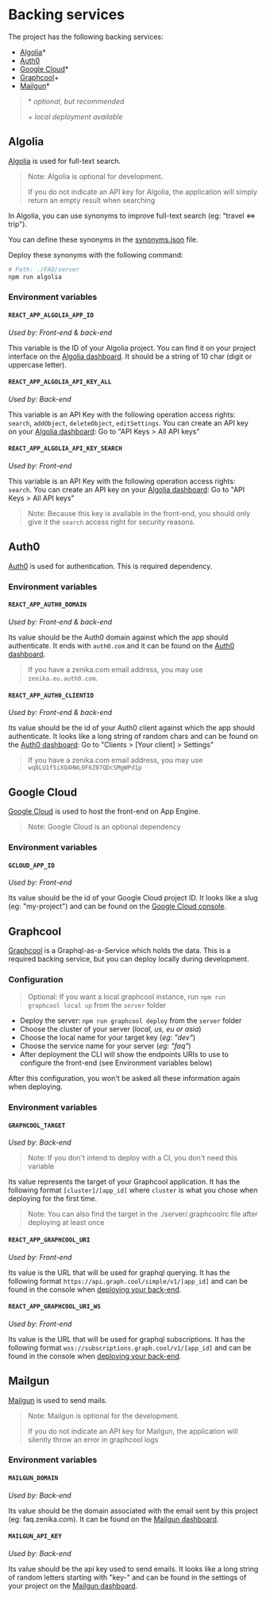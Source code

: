 # Backing services

The project has the following backing services:

* [Algolia](#algolia)\*
* [Auth0](#Auth0)
* [Google Cloud](#google-cloud)\*
* [Graphcool](#graphcool)\+
* [Mailgun](#mailgun)\*

> \* _optional, but recommended_
>
> \+ _local deployment available_

## Algolia

[Algolia](https://www.algolia.com/) is used for full-text search.

> Note: Algolia is optional for development.
>
> If you do not indicate an API key for Algolia, the application will simply
> return an empty result when searching

In Algolia, you can use synonyms to improve full-text search (eg: "travel <=> trip").

You can define these synonyms in the [synonyms.json](/server/algolia/synonyms.json) file.

Deploy these synonyms with the following command:

```bash
# Path: ./FAQ/server
npm run algolia
```

### Environment variables

#### `REACT_APP_ALGOLIA_APP_ID`

_Used by: Front-end & back-end_

This variable is the ID of your Algolia project. You can find it on your project interface on the [Algolia dashboard](https://www.algolia.com/dashboard). It should be a string of 10 char (digit or uppercase letter).

#### `REACT_APP_ALGOLIA_API_KEY_ALL`

_Used by: Back-end_

This variable is an API Key with the following operation access rights: `search`, `addObject`, `deleteObject`, `editSettings`. You can create an API key on your [Algolia dashboard](https://www.algolia.com/dashboard): Go to "API Keys > All API keys"

#### `REACT_APP_ALGOLIA_API_KEY_SEARCH`

_Used by: Front-end_

This variable is an API Key with the following operation access rights: `search`. You can create an API key on your [Algolia dashboard](https://www.algolia.com/dashboard): Go to "API Keys > All API keys"

> Note: Because this key is available in the front-end, you should only give it the `search` access right for security reasons.

## Auth0

[Auth0](https://auth0.com/) is used for authentication. This is required dependency.

### Environment variables

#### `REACT_APP_AUTH0_DOMAIN`

_Used by: Front-end & back-end_

Its value should be the Auth0 domain against which the app should authenticate. It ends with `auth0.com` and it can be found on the [Auth0 dashboard](https://manage.auth0.com).

> If you have a zenika.com email address, you may use `zenika.eu.auth0.com`.

#### `REACT_APP_AUTH0_CLIENTID`

_Used by: Front-end & back-end_

Its value should be the id of your Auth0 client against which the app should authenticate. It looks like a long string of random chars and can be found on the [Auth0 dashboard](https://manage.auth0.com): Go to "Clients > [Your client] > Settings"

> If you have a zenika.com email address, you may use `wq8LU1f5iXQ4HWL0F6Z07QDcSMgWPd1p`

## Google Cloud

[Google Cloud](https://cloud.google.com/) is used to host the front-end on App Engine.

> Note: Google Cloud is an optional dependency

### Environment variables

#### `GCLOUD_APP_ID`

_Used by: Front-end_

Its value should be the id of your Google Cloud project ID. It looks like a slug (eg: "my-project") and can be found on the [Google Cloud console](https://console.cloud.google.com).

## Graphcool

[Graphcool](https://www.graph.cool/) is a Graphql-as-a-Service which holds the data. This is a required backing service, but you can deploy locally during development.

### Configuration

> Optional: If you want a local graphcool instance, run `npm run graphcool local up` from the `server` folder

* Deploy the server: `npm run graphcool deploy` from the `server` folder
* Choose the cluster of your server (_local, us, eu or asia_)
* Choose the local name for your target key (_eg: "dev"_)
* Choose the service name for your server (_eg: "faq"_)
* After deployment the CLI will show the endpoints URIs to use to configure the front-end (see Environment variables below)

After this configuration, you won't be asked all these information again when deploying.

### Environment variables

#### `GRAPHCOOL_TARGET`

_Used by: Back-end_

> Note: If you don't intend to deploy with a CI, you don't need this variable

Its value represents the target of your Graphcool application. It has the following format `[cluster]/[app_id]` where `cluster` is what you chose when deploying for the first time.

> Note: You can also find the target in the ./server/.graphcoolrc file after deploying at least once

#### `REACT_APP_GRAPHCOOL_URI`

_Used by: Front-end_

Its value is the URL that will be used for graphql querying. It has the following format `https://api.graph.cool/simple/v1/[app_id]` and can be found in the console when [deploying your back-end](/docs/installation.md#start).

#### `REACT_APP_GRAPHCOOL_URI_WS`

_Used by: Front-end_

Its value is the URL that will be used for graphql subscriptions. It has the following format `wss://subscriptions.graph.cool/v1/[app_id]` and can be found in the console when [deploying your back-end](/docs/installation.md#start).

## Mailgun

[Mailgun](https://www.mailgun.com/) is used to send mails.

> Note: Mailgun is optional for the development.
>
> If you do not indicate an API key for Mailgun, the application will silently
> throw an error in graphcool logs

### Environment variables

#### `MAILGUN_DOMAIN`

_Used by: Back-end_

Its value should be the domain associated with the email sent by this project (eg: faq.zenika.com). It can be found on the [Mailgun dashboard](https://app.mailgun.com).

#### `MAILGUN_API_KEY`

_Used by: Back-end_

Its value should be the api key used to send emails. It looks like a long string of random letters starting with "key-" and can be found in the settings of your project on the [Mailgun dashboard](https://app.mailgun.com).
